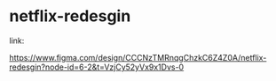 # netflix-redesgin

link:

https://www.figma.com/design/CCCNzTMRnqgChzkC6Z4Z0A/netflix-redesgin?node-id=6-2&t=VzjCy52yVx9x1Dvs-0
